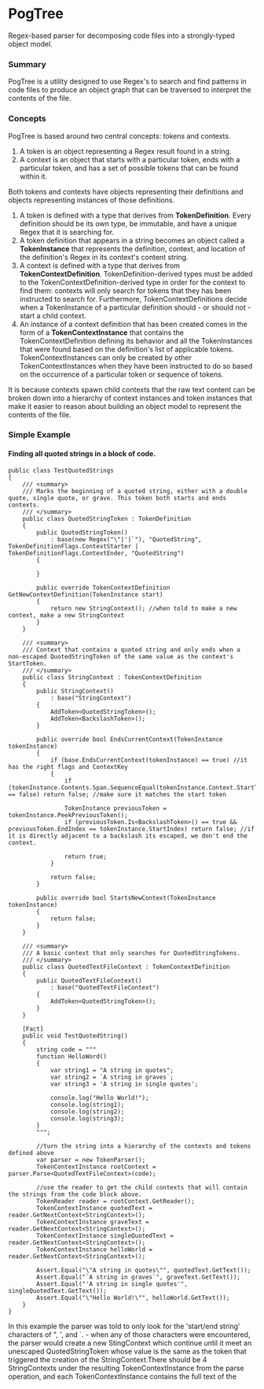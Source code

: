 # PogTree
Regex-based parser for decomposing code files into a strongly-typed object model.

### Summary
PogTree is a utility designed to use Regex's to search and find patterns in code files to produce an object graph that can be traversed to interpret the contents of the file.

### Concepts

PogTree is based around two central concepts: tokens and contexts.
1. A token is an object representing a Regex result found in a string.
2. A context is an object that starts with a particular token, ends with a particular token, and has a set of possible tokens that can be found within it.

Both tokens and contexts have objects representing their definitions and objects representing instances of those definitions. 
1. A token is defined with a type that derives from **TokenDefinition**. Every definition should be its own type, be immutable, and have a unique Regex that it is searching for.
2. A token definition that appears in a string becomes an object called a **TokenInstance** that represents the definition, context, and location of the definition's Regex in its context's content string.
3. A context is defined with a type that derives from **TokenContextDefinition**. TokenDefinition-derived types must be added to the TokenContextDefinition-derived type in order for the context to find them: contexts will only search for tokens that they has been instructed to search for. Furthermore, TokenContextDefinitions decide when a TokenInstance of a particular definition should - or should not - start a child context. 
4. An instance of a context definition that has been created comes in the form of a **TokenContextInstance** that contains the TokenContextDefinition defining its behavior and all the TokenInstances that were found based on the definition's list of applicable tokens. TokenContextInstances can only be created by other TokenContextInstances when they have been instructed to do so based on the occurrence of a particular token or sequence of tokens.

It is because contexts spawn child contexts that the raw text content can be broken down into a hierarchy of context instances and token instances that make it easier to reason about building an object model to represent the contents of the file.

### Simple Example

#### Finding all quoted strings in a block of code.

    public class TestQuotedStrings
    {
        /// <summary>
        /// Marks the beginning of a quoted string, either with a double quote, single quote, or grave. This token both starts and ends contexts.
        /// </summary>
        public class QuotedStringToken : TokenDefinition
        {
            public QuotedStringToken()
                : base(new Regex("\"|'|`"), "QuotedString", TokenDefinitionFlags.ContextStarter | TokenDefinitionFlags.ContextEnder, "QuotedString")
            {

            }

            public override TokenContextDefinition GetNewContextDefinition(TokenInstance start)
            {
                return new StringContext(); //when told to make a new context, make a new StringContext
            }
        }

        /// <summary>
        /// Context that contains a quoted string and only ends when a non-escaped QuotedStringToken of the same value as the context's StartToken.
        /// </summary>
        public class StringContext : TokenContextDefinition
        {
            public StringContext()
                : base("StringContext")
            {
                AddToken<QuotedStringToken>();
                AddToken<BackslashToken>();
            }

            public override bool EndsCurrentContext(TokenInstance tokenInstance)
            {
                if (base.EndsCurrentContext(tokenInstance) == true) //it has the right flags and ContextKey
                {
                    if (tokenInstance.Contents.Span.SequenceEqual(tokenInstance.Context.StartToken.Contents.Span) == false) return false; //make sure it matches the start token

                    TokenInstance previousToken = tokenInstance.PeekPreviousToken();
                    if (previousToken.Is<BackslashToken>() == true && previousToken.EndIndex == tokenInstance.StartIndex) return false; //if it is directly adjacent to a backslash its escaped, we don't end the context.

                    return true;
                }

                return false;
            }

            public override bool StartsNewContext(TokenInstance tokenInstance)
            {
                return false;
            }
        }

        /// <summary>
        /// A basic context that only searches for QuotedStringTokens.
        /// </summary>
        public class QuotedTextFileContext : TokenContextDefinition
        {
            public QuotedTextFileContext()
                : base("QuotedTextFileContext")
            {
                AddToken<QuotedStringToken>();
            }
        }

        [Fact]
        public void TestQuotedString()
        {
            string code = """
            function HelloWord()
            {
                var string1 = "A string in quotes";
                var string2 = `A string in graves`;
                var string3 = 'A string in single quotes';

                console.log("Hello World!");
                console.log(string1);
                console.log(string2);
                console.log(string3);
            }
            """;

            //turn the string into a hierarchy of the contexts and tokens defined above
            var parser = new TokenParser();
            TokenContextInstance rootContext = parser.Parse<QuotedTextFileContext>(code);

            //use the reader to get the child contexts that will contain the strings from the code block above.
            TokenReader reader = rootContext.GetReader();
            TokenContextInstance quotedText = reader.GetNextContext<StringContext>();
            TokenContextInstance graveText = reader.GetNextContext<StringContext>();
            TokenContextInstance singleQuotedText = reader.GetNextContext<StringContext>();
            TokenContextInstance helloWorld = reader.GetNextContext<StringContext>();

            Assert.Equal("\"A string in quotes\"", quotedText.GetText());
            Assert.Equal("`A string in graves`", graveText.GetText());
            Assert.Equal("'A string in single quotes'", singleQuotedText.GetText());
            Assert.Equal("\"Hello World!\"", helloWorld.GetText());
        }
    }


In this example the parser was told to only look for the 'start/end string' characters of ", ', and `. - when any of those characters were encountered, the parser would create a new StingContext which continue until it meet an unescaped QuotedStringToken whose value is the same as the token that triggered the creation of the StringContext.There should be 4 StringContexts under the resulting TokenContextInstance from the parse operation, and each TokenContextInstance contains the full text of the 